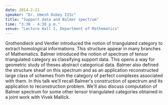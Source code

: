 ```yaml
---
date: 2014-2-21
speaker: "Dr. Umesh Dubey IISc"
title: "Support data and Balmer spectrum"
time: "3:30 - 4:30 p.m." 
venue: "Lecture Hall I, Department of Mathematics"
---
```

Grothendieck and Verdier introduced the notion of triangulated category to extract homological informations. This structure appear in many branches of Mathematics. Balmer introduced the notion of spectrum of tensor triangulated category as classifying support data. This opens a way for geometric study of theses abstract categorical data. Balmer also defined the structure sheaf on this spectrum and as an application reconstructed large class of schemes from the category of perfect complexes associated with them. In this talk we'll recall Balmer's construction of spectrum and its application to reconstruction problem. We'll also discuss computation of Balmer spectrum for some other tensor triangulated categories obtained in a joint work with Vivek Mallick.
